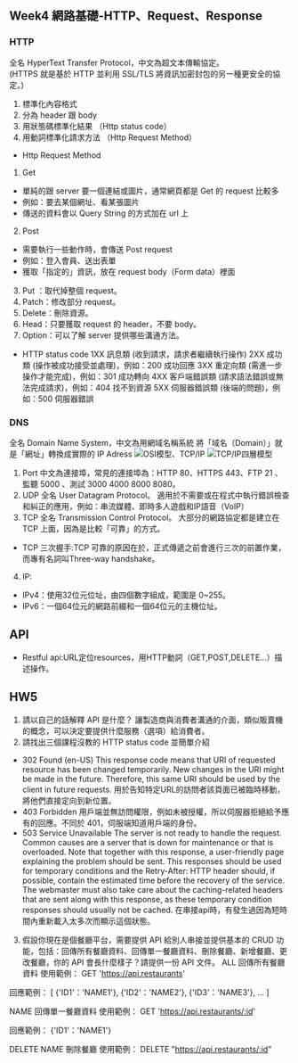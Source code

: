 ## Week4 網路基礎-HTTP、Request、Response
### HTTP 
全名 HyperText Transfer Protocol，中文為超文本傳輸協定。   
(HTTPS 就是基於 HTTP 並利用 SSL/TLS 將資訊加密封包的另一種更安全的協定。)
1. 標準化內容格式
2. 分為 header 跟 body
3. 用狀態碼標準化結果 （Http status code）
4. 用動詞標準化請求方法 （Http Request Method）
   
* Http Request Method
1. Get
* 單純的跟 server 要一個連結或圖片，通常網頁都是 Get 的 request 比較多
* 例如：要去某個網址、看某張圖片
* 傳送的資料會以 Query String 的方式加在 url 上
2. Post
* 需要執行一些動作時，會傳送 Post request
* 例如：登入會員、送出表單
* 獲取「指定的」資訊，放在 request body（Form data）裡面
3. Put ：取代掉整個 request。
4. Patch：修改部分 request。
5. Delete：刪除資源。
6. Head：只要獲取 request 的 header，不要 body。
7. Option：可以了解 server 提供哪些溝通方法。

* HTTP status code
1XX 訊息類 (收到請求，請求者繼續執行操作)
2XX 成功類 (操作被成功接受並處理)，例如：200 成功回應
3XX 重定向類 (需進一步操作才能完成)，例如：301 成功轉向
4XX 客戶端錯誤類 (請求語法錯誤或無法完成請求)，例如：404 找不到資源
5XX 伺服器錯誤類 (後端的問題)，例如：500 伺服器錯誤

### DNS 
全名 Domain Name System，中文為用網域名稱系統
將「域名（Domain）」就是「網址」轉換成實際的 IP Adress
![OSI模型、TCP/IP](https://miro.medium.com/max/1400/0*hcJ3AMXzr3ZmNg7Q)
![TCP/IP四層模型](https://miro.medium.com/max/1400/1*BFde4y9sPtLllTZ6OjoKEg.png)
1. Port
中文為連接埠，常見的連接埠為：HTTP 80、HTTPS 443、FTP 21 、監聽 5000 、測試 3000 4000 8000 8080。
2. UDP
全名 User Datagram Protocol。
適用於不需要或在程式中執行錯誤檢查和糾正的應用，例如：串流媒體、即時多人遊戲和IP語音（VoIP）
3. TCP
全名 Transmission Control Protocol。
大部分的網路協定都是建立在 TCP 上面，因為是比較「可靠」的方式。
* TCP 三次握手:TCP 可靠的原因在於，正式傳遞之前會進行三次的前置作業，而專有名詞叫Three-way handshake。
4. IP:
* IPv4：使用32位元位址，由四個數字組成，範圍是 0~255。
* IPv6：一個64位元的網路前綴和一個64位元的主機位址。

## API


* Restful api:URL定位resources，用HTTP動詞（GET,POST,DELETE...）描述操作。

## HW5
1. 請以自己的話解釋 API 是什麼？
讓製造商與消費者溝通的介面，類似販賣機的概念，可以決定要提供什麼服務（選項）給消費者。
2. 請找出三個課程沒教的 HTTP status code 並簡單介紹
* 302 Found (en-US)
This response code means that URI of requested resource has been changed temporarily. New changes in the URI might be made in the future. Therefore, this same URI should be used by the client in future requests.
用於告知特定URL的訪問者該頁面已被臨時移動，將他們直接定向到新位置。
* 403 Forbidden
用戶端並無訪問權限，例如未被授權，所以伺服器拒絕給予應有的回應。不同於 401，伺服端知道用戶端的身份。
* 503 Service Unavailable
The server is not ready to handle the request. Common causes are a server that is down for maintenance or that is overloaded. Note that together with this response, a user-friendly page explaining the problem should be sent. This responses should be used for temporary conditions and the Retry-After: HTTP header should, if possible, contain the estimated time before the recovery of the service. The webmaster must also take care about the caching-related headers that are sent along with this response, as these temporary condition responses should usually not be cached.
在串接api時，有發生過因為短時間內重新載入太多次而顯示這個狀態。
3. 假設你現在是個餐廳平台，需要提供 API 給別人串接並提供基本的 CRUD 功能，包括：回傳所有餐廳資料、回傳單一餐廳資料、刪除餐廳、新增餐廳、更改餐廳，你的 API 會長什麼樣子？請提供一份 API 文件。
ALL
回傳所有餐廳資料
使用範例：
GET 'https://api.restaurants'

回應範例：
[ {'ID1'：'NAME1'}, {'ID2'：'NAME2'}, {'ID3'：'NAME3'}, ... ]

NAME
回傳單一餐廳資料
使用範例：
GET 'https://api.restaurants/:id'

回應範例：
{'ID1'：'NAME1'}

DELETE NAME
刪除餐廳
使用範例：
DELETE "https://api.restaurants/:id"


